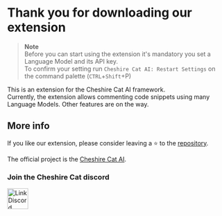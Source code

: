 # Thank you for downloading our extension

> **Note**  
> Before you can start using the extension it's mandatory you set a Language Model and its API key.  
> To confirm your setting run `Cheshire Cat AI: Restart Settings` on the command palette (`CTRL`+`Shift`+P)

This is an extension for the Cheshire Cat AI framework.  
Currently, the extension allows commenting code snippets using many Language Models. Other features are on the way.

## More info

If you like our extension, please consider leaving a ⭐ to the [repository](https://github.com/zAlweNy26/ccat-vscode-ext).

The official project is the [Cheshire Cat AI](https://github.com/cheshire-cat-ai/core).

### Join the Cheshire Cat discord

<a href="https://discord.gg/bHX5sNFCYU" target="blank">
    <img align="center" src="https://assets-global.website-files.com/6257adef93867e50d84d30e2/636e0a6a49cf127bf92de1e2_icon_clyde_blurple_RGB.png" alt="Link Discord" width="48" />
</a>